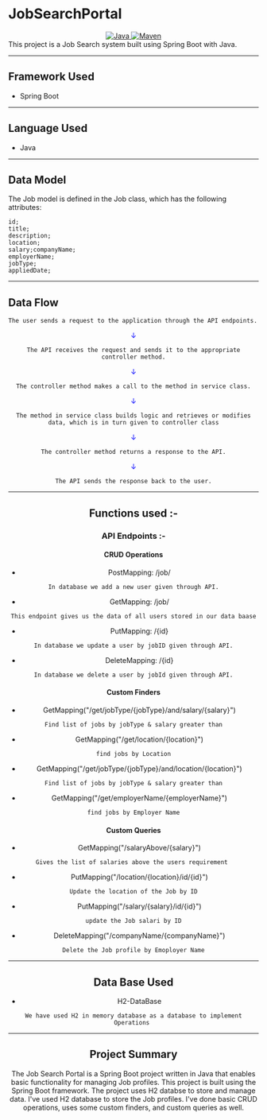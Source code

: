 # JobSearchPortal
<center>
<a href="Java url">
    <img alt="Java" src="https://img.shields.io/badge/Java->=8-darkblue.svg" />
</a>
<a href="Maven url" >
    <img alt="Maven" src="https://img.shields.io/badge/maven-3.0.5-brightgreen.svg" />
</a>
</center>
This project is a Job Search system built using Spring Boot with Java.

---

## Framework Used
* Spring Boot

---

## Language Used
* Java

---

## Data Model

The Job model is defined in the Job class, which has the following attributes:
```
id;
title;
description;
location;
salary;companyName;
employerName;
jobType; 
appliedDate;
```

---

## Data Flow

```
The user sends a request to the application through the API endpoints.
```
<center>
<font color="blue">
&#8595;</font>
<center>

```
The API receives the request and sends it to the appropriate controller method.
```
<center>
<font color="blue">
&#8595;</font>
<center>

```
The controller method makes a call to the method in service class.
```
<center>
<font color="blue">
&#8595;</font>
<center>

```
The method in service class builds logic and retrieves or modifies data, which is in turn given to controller class
```

<center>
<font color="blue">
&#8595;</font>
<center>

```
The controller method returns a response to the API.
```
<center>
<font color="blue">
&#8595;</font>
<center>

```
The API sends the response back to the user.
```

---
## Functions used :-

### API Endpoints :-

#### CRUD Operations
* PostMapping: /job/
```
In database we add a new user given through API.
```

* GetMapping: /job/
```
This endpoint gives us the data of all users stored in our data baase
```
* PutMapping: /{id}
```
In database we update a user by jobID given through API.
```

* DeleteMapping: /{id}
```
In database we delete a user by jobId given through API.
```

#### Custom Finders
* GetMapping("/get/jobType/{jobType}/and/salary/{salary}")
```
Find list of jobs by jobType & salary greater than
```

* GetMapping("/get/location/{location}")
```
find jobs by Location
```

* GetMapping("/get/jobType/{jobType}/and/location/{location}")
```
Find list of jobs by jobType & salary greater than
```

* GetMapping("/get/employerName/{employerName}")
```
find jobs by Employer Name
```

#### Custom Queries
* GetMapping("/salaryAbove/{salary}")
```
Gives the list of salaries above the users requirement 
```

* PutMapping("/location/{location}/id/{id}")
```
Update the location of the Job by ID
```

* PutMapping("/salary/{salary}/id/{id}")
```
update the Job salari by ID
```

* DeleteMapping("/companyName/{companyName}")
```
Delete the Job profile by Emoployer Name
```
---
## Data Base Used
* H2-DataBase
```
We have used H2 in memory database as a database to implement Operations 
```
---
## Project Summary

The Job Search Portal is a Spring Boot project written in Java that enables basic functionality for managing Job profiles. This project is built using the Spring Boot framework. The project uses H2 databse to store and manage data.
I've used H2 database to store the Job profiles. I've done basic CRUD operations, uses some custom finders, and custom queries as well. 
